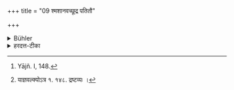 +++
title = "09 श्मशानवच्छूद्र पतितौ"

+++

<details><summary>Bühler</summary>

9. A Śūdra and an outcast are (included by the term) burial-ground, (and the rule given, Sūtra 6, applies to them). [^7] 


[^7]:  Yājñ. I, 148.
</details>

<details><summary>हरदत्त-टीका</summary>

## सूत्रम्
[^१] श्मशानवच्छूद्रपतितौ ॥ ९ ॥  
## टिप्पनी
शूद्रापतितसकाशेऽपि शम्याप्रासान्नाऽध्येयम् ॥९॥  

[^१]: याज्ञवल्क्योऽत्र १. १४८. द्रष्टव्यः ।
</details>
